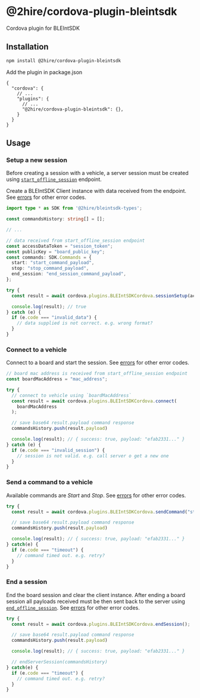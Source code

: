 # @2hire/cordova-plugin-bleintsdk

Cordova plugin for BLEIntSDK

## Installation

```sh
npm install @2hire/cordova-plugin-bleintsdk
```

Add the plugin in package.json

```jsonc
{
  "cordova": {
    // ...
    "plugins": {
      // ...
      "@2hire/cordova-plugin-bleintsdk": {},
    }
  }
}
```

## Usage

### Setup a new session

Before creating a session with a vehicle, a server session must be created using [`start_offline_session`](../../docs/endpoints.md#starting-a-offline-session) endpoint.

Create a BLEIntSDK Client instance with data received from the endpoint. See [errors](../../docs/sdk.md#error-codes) for other error codes.

```ts
import type * as SDK from '@2hire/bleintsdk-types';

const commandsHistory: string[] = [];

// ...

// data received from start_offline_session endpoint
const accessDataToken = "session_token";
const publicKey = "board_public_key";
const commands: SDK.Commands = {
  start: "start_command_payload",
  stop: "stop_command_payload",
  end_session: "end_session_command_payload",
};

try {
  const result = await cordova.plugins.BLEIntSDKCordova.sessionSetup(accessDataToken, commands, publicKey);

  console.log(result); // true
} catch (e) {
  if (e.code === "invalid_data") {
    // data supplied is not correct. e.g. wrong format?
  }
}
```

### Connect to a vehicle

Connect to a board and start the session. See [errors](../../docs/sdk.md#error-codes) for other error codes.

```ts
// board mac address is received from start_offline_session endpoint
const boardMacAddress = "mac_address";

try {
  // connect to vehicle using `boardMacAddress`
  const result = await cordova.plugins.BLEIntSDKCordova.connect(
    boardMacAddress
  );

  // save base64 result.payload command response
  commandsHistory.push(result.payload)

  console.log(result); // { success: true, payload: "efab2331..." }
} catch (e) {
  if (e.code === "invalid_session") {
    // session is not valid. e.g. call server o get a new one
  }
}

```

### Send a command to a vehicle

Available commands are _Start_ and _Stop_. See [errors](../../docs/sdk.md#error-codes) for other error codes.

```ts
try {
  const result = await cordova.plugins.BLEIntSDKCordova.sendCommand("start");

  // save base64 result.payload command response
  commandsHistory.push(result.payload)

  console.log(result); // { success: true, payload: "efab2331..." }
} catch(e) {
  if (e.code === "timeout") {
    // command timed out. e.g. retry?
  }
}
```

### End a session

End the board session and clear the client instance. After ending a board session all payloads received must be then sent back to the server using [`end_offline_session`](../../docs/endpoints.md#ending-a-offline-session). See [errors](../../docs/sdk.md#error-codes) for other error codes.

```ts
try {
  const result = await cordova.plugins.BLEIntSDKCordova.endSession();

  // save base64 result.payload command response
  commandsHistory.push(result.payload)

  console.log(result); // { success: true, payload: "efab2331..." }

  // endServerSession(commandsHistory)
} catch(e) {
  if (e.code === "timeout") {
    // command timed out. e.g. retry?
  }
}
```
